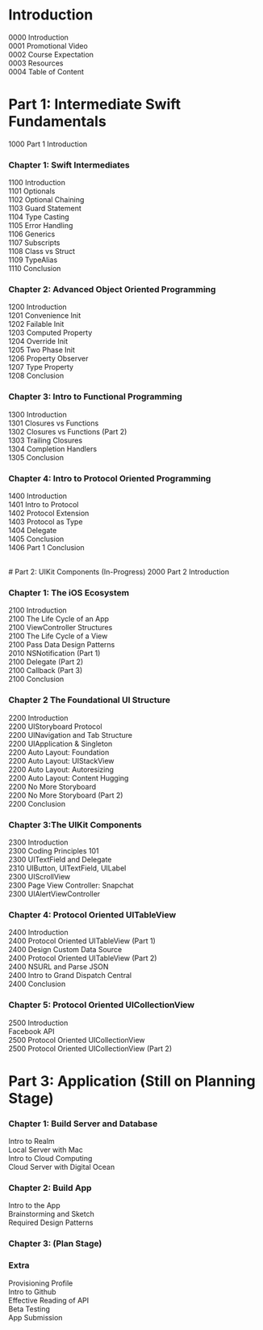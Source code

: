 # Introduction
0000 Introduction
<br>0001 Promotional Video
<br>0002 Course Expectation
<br>0003 Resources
<br>0004 Table of Content


# Part 1: Intermediate Swift Fundamentals
1000 Part 1 Introduction

### Chapter 1: Swift Intermediates
1100 Introduction
  <br>1101 Optionals
  <br>1102 Optional Chaining
  <br>1103 Guard Statement
  <br>1104 Type Casting
  <br>1105 Error Handling
  <br>1106 Generics
  <br>1107 Subscripts
  <br>1108 Class vs Struct
  <br>1109 TypeAlias
   <br> 1110 Conclusion

### Chapter 2: Advanced Object Oriented Programming
  1200 Introduction
  <br>1201 Convenience Init
  <br>1202 Failable Init
  <br>1203 Computed Property
  <br>1204 Override Init
  <br>1205 Two Phase Init
  <br>1206 Property Observer
  <br>1207 Type Property
  <br>1208 Conclusion

###  Chapter 3: Intro to Functional Programming
  1300 Introduction
  <br>1301 Closures vs Functions
  <br>1302 Closures vs Functions (Part 2)
  <br>1303 Trailing Closures
  <br>1304 Completion Handlers
  <br>1305 Conclusion

### Chapter 4: Intro to Protocol Oriented Programming
 1400 Introduction
  <br>1401 Intro to Protocol
  <br>1402 Protocol Extension
  <br>1403 Protocol as Type
  <br>1404 Delegate
  <br>1405 Conclusion
  <br>1406 Part 1 Conclusion

  <br>
# Part 2: UIKit Components (In-Progress)
2000 Part 2 Introduction

### Chapter 1: The iOS Ecosystem
2100 Introduction
<br>2100 The Life Cycle of an App
<br>2100 ViewController Structures
<br>2100 The Life Cycle of a View
<br>2100 Pass Data Design Patterns
<br>2010 NSNotification (Part 1)
<br>2100 Delegate (Part 2)
<br>2100 Callback (Part 3)
<br>2100 Conclusion

### Chapter 2 The Foundational UI Structure
2200 Introduction
<br>2200 UIStoryboard Protocol
<br>2200 UINavigation and Tab Structure
<br>2200 UIApplication & Singleton
<br>2200 Auto Layout: Foundation
<br>2200 Auto Layout: UIStackView
<br>2200 Auto Layout: Autoresizing
<br>2200 Auto Layout: Content Hugging
<br>2200 No More Storyboard
<br>2200 No More Storyboard (Part 2)
<br>2200 Conclusion

### Chapter 3:The UIKit Components
2300 Introduction
<br>2300 Coding Principles 101
<br>2300 UITextField and Delegate
<br>2310 UIButton, UITextField, UILabel
<br>2300 UIScrollView
<br>2300 Page View Controller: Snapchat
<br>2300 UIAlertViewController

### Chapter 4: Protocol Oriented UITableView
2400 Introduction
<br>2400 Protocol Oriented UITableView (Part 1)
<br>2400 Design Custom Data Source
<br>2400 Protocol Oriented UITableView (Part 2)
<br>2400 NSURL and Parse JSON
<br>2400 Intro to Grand Dispatch Central
<br>2400 Conclusion
### Chapter 5: Protocol Oriented UICollectionView
2500 Introduction
<br> Facebook API
<br>2500 Protocol Oriented UICollectionView
<br>2500 Protocol Oriented UICollectionView (Part 2)
<br>



# Part 3: Application (Still on Planning Stage)

### Chapter 1: Build Server and Database
Intro to Realm
<br>Local Server with Mac
<br>Intro to Cloud Computing
<br>Cloud Server with Digital Ocean

### Chapter 2: Build App
Intro to the App
<br> Brainstorming and Sketch
<br> Required Design Patterns

### Chapter 3: (Plan Stage)
### Extra
 Provisioning Profile
<br> Intro to Github
<br>Effective Reading of API
<br>Beta Testing
<br>App Submission
